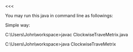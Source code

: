 
<<<

You may run this java in command line as followings:

Simple way:

C:\Users\John\workspace>javac ClockwiseTraveMetrix.java

C:\Users\John\workspace>java ClockwiseTraveMetrix

>>>

